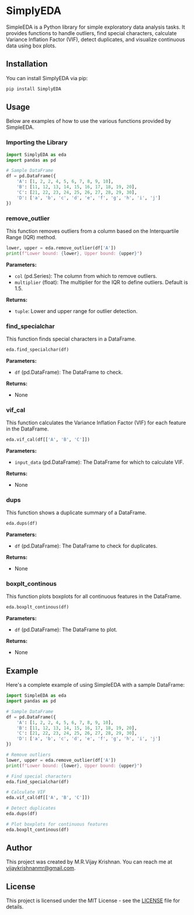 
# SimplyEDA

SimpleEDA is a Python library for simple exploratory data analysis tasks. It provides functions to handle outliers, find special characters, calculate Variance Inflation Factor (VIF), detect duplicates, and visualize continuous data using box plots.

## Installation

You can install SimplyEDA via pip:

```bash
pip install SimplyEDA
```

## Usage

Below are examples of how to use the various functions provided by SimpleEDA.

### Importing the Library

```python
import SimplyEDA as eda
import pandas as pd

# Sample DataFrame
df = pd.DataFrame({
    'A': [1, 2, 2, 4, 5, 6, 7, 8, 9, 10],
    'B': [11, 12, 13, 14, 15, 16, 17, 18, 19, 20],
    'C': [21, 22, 23, 24, 25, 26, 27, 28, 29, 30],
    'D': ['a', 'b', 'c', 'd', 'e', 'f', 'g', 'h', 'i', 'j']
})
```

### remove_outlier

This function removes outliers from a column based on the Interquartile Range (IQR) method.

```python
lower, upper = eda.remove_outlier(df['A'])
print(f"Lower bound: {lower}, Upper bound: {upper}")
```

**Parameters:**
- `col` (pd.Series): The column from which to remove outliers.
- `multiplier` (float): The multiplier for the IQR to define outliers. Default is 1.5.

**Returns:**
- `tuple`: Lower and upper range for outlier detection.

### find_specialchar

This function finds special characters in a DataFrame.

```python
eda.find_specialchar(df)
```

**Parameters:**
- `df` (pd.DataFrame): The DataFrame to check.

**Returns:**
- None

### vif_cal

This function calculates the Variance Inflation Factor (VIF) for each feature in the DataFrame.

```python
eda.vif_cal(df[['A', 'B', 'C']])
```

**Parameters:**
- `input_data` (pd.DataFrame): The DataFrame for which to calculate VIF.

**Returns:**
- None

### dups

This function shows a duplicate summary of a DataFrame.

```python
eda.dups(df)
```

**Parameters:**
- `df` (pd.DataFrame): The DataFrame to check for duplicates.

**Returns:**
- None

### boxplt_continous

This function plots boxplots for all continuous features in the DataFrame.

```python
eda.boxplt_continous(df)
```

**Parameters:**
- `df` (pd.DataFrame): The DataFrame to plot.

**Returns:**
- None

## Example

Here's a complete example of using SimpleEDA with a sample DataFrame:

```python
import SimpleEDA as eda
import pandas as pd

# Sample DataFrame
df = pd.DataFrame({
    'A': [1, 2, 2, 4, 5, 6, 7, 8, 9, 10],
    'B': [11, 12, 13, 14, 15, 16, 17, 18, 19, 20],
    'C': [21, 22, 23, 24, 25, 26, 27, 28, 29, 30],
    'D': ['a', 'b', 'c', 'd', 'e', 'f', 'g', 'h', 'i', 'j']
})

# Remove outliers
lower, upper = eda.remove_outlier(df['A'])
print(f"Lower bound: {lower}, Upper bound: {upper}")

# Find special characters
eda.find_specialchar(df)

# Calculate VIF
eda.vif_cal(df[['A', 'B', 'C']])

# Detect duplicates
eda.dups(df)

# Plot boxplots for continuous features
eda.boxplt_continous(df)
```

## Author

This project was created by M.R.Vijay Krishnan. You can reach me at [vijaykrishnanmr@gmail.com](mailto:vijaykrishnanmr@gmail.com).

## License

This project is licensed under the MIT License - see the [LICENSE](LICENSE) file for details.
